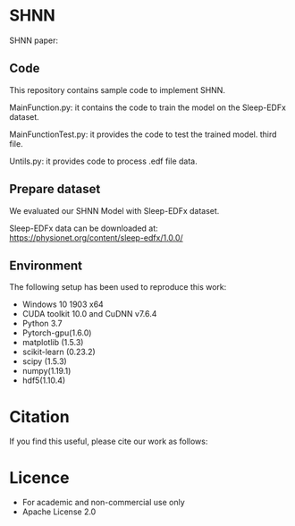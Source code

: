# SHNN
SHNN paper: 

## Code
This repository contains sample code to implement SHNN.  

MainFunction.py: it contains the code to train the model on the Sleep-EDFx dataset.

MainFunctionTest.py: it provides the code to test the trained model. third file.

Untils.py: it provides code to process .edf file data.

## Prepare dataset

We evaluated our SHNN Model with Sleep-EDFx dataset.

Sleep-EDFx data can be downloaded at: https://physionet.org/content/sleep-edfx/1.0.0/

## Environment

The following setup has been used to reproduce this work:

- Windows 10 1903 x64
- CUDA toolkit 10.0 and CuDNN v7.6.4
- Python 3.7
- Pytorch-gpu(1.6.0)
- matplotlib (1.5.3)
- scikit-learn (0.23.2)
- scipy (1.5.3)
- numpy(1.19.1)
- hdf5(1.10.4)

# Citation

If you find this useful, please cite our work as follows:





# Licence

- For academic and non-commercial use only
- Apache License 2.0
